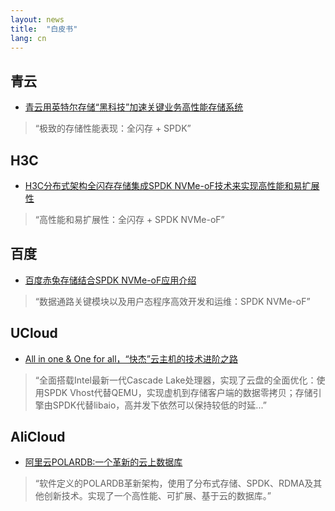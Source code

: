 ```yaml
---
layout: news
title:  "白皮书"
lang: cn
---
```


## 青云
* [青云用英特尔存储“黑科技”加速关键业务高性能存储系统](https://www.intel.cn/content/www/cn/zh/architecture-and-technology/qingyun-casestudy.html?from=singlemessage&isappinstalled=0)
> “极致的存储性能表现：全闪存 + SPDK”

## H3C
* [H3C分布式架构全闪存存储集成SPDK NVMe-oF技术来实现高性能和易扩展性](https://www.intel.cn/content/www/cn/zh/technology-provider/products-and-solutions/storage/nvme-storage.html)
> “高性能和易扩展性：全闪存 + SPDK NVMe-oF”

## 百度
* [百度赤兔存储结合SPDK NVMe-oF应用介绍](https://ci.spdk.io/download/papers/Introduction_of_Baidu_Chitu_Storage_with_SPDK_NVMe-oF_CN.pdf)
> “数据通路关键模块以及用户态程序高效开发和运维：SPDK NVMe-oF”

## UCloud
* [All in one & One for all，“快杰”云主机的技术进阶之路](https://mp.weixin.qq.com/s?__biz=MzUwOTA1NDg4NQ==&mid=2247486423&idx=1&sn=0eeea9af452742e600296989135df2d9&chksm=f919511dce6ed80bd2b2506543f3c6817b05a8cc830481632ab70c1fd8c98378af0bee691ed4&mpshare=1&scene=1&srcid=&sharer_sharetime=1573555664316&sharer_shareid=bce63ba0449f498eb13c109c5eaef06d&pass_ticket=fLkzI%2B2BoXe5Mn2QLbJmd%2FGkh85uylN96CNFIMsJDlOfwhTiyYk9d%2BaYfyIMcSre#rd)
> “全面搭载Intel最新一代Cascade Lake处理器，实现了云盘的全面优化：使用SPDK Vhost代替QEMU，实现虚机到存储客户端的数据零拷贝；存储引擎由SPDK代替libaio，高并发下依然可以保持较低的时延...”

## AliCloud
* [阿里云POLARDB:一个革新的云上数据库](https://www.intel.com/content/dam/www/public/us/en/documents/solution-briefs/alibaba-polardb-solution-brief.pdf)
> “软件定义的POLARDB革新架构，使用了分布式存储、SPDK、RDMA及其他创新技术。实现了一个高性能、可扩展、基于云的数据库。”
